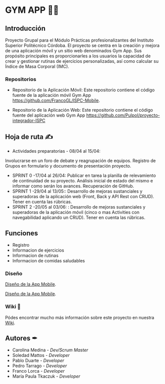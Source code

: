 # GYM APP 🏋️‍♀️

## Introducción

Proyecto Grupal para el Módulo Prácticas profesionalizantes del Instituto Superior Politécnico Córdoba. El proyecto se centra en la creación y mejora de una aplicación móvil y un sitio web denominados Gym App. Sus propósito principales es proporcionarles a los usuarios la capacidad de crear y gestionar rutinas de ejercicios personalizadas, así como calcular su Índice de Masa Corporal (IMC).

### Repositorios

* Repositorio de la Aplicación Móvil: Este repositorio contiene el código fuente de la aplicación móvil Gym App https://github.com/FrancoGL/ISPC-Mobile.

* Repositorio de la Aplicación Web: Este repositorio contiene el código fuente del aplicación web Gym App https://github.com/PulpoI/proyecto-integrador-ISPC

## Hoja de ruta ✍
* Actividades preparatorias -  08/04 al 15/04: 

Involucrarse en un foro de debate y reagrupación de equipos.
Registro de Grupos en formulario y documento de presentación proyecto.  

* SPRINT 0 -17/04 al 26/04:  Publicar en tarea la planilla de relevamiento de continuidad de su proyecto. Análisis inicial de estado del mismo e informar como serán los avances. Recuperación de GitHub.
* SPRINT 1 -29/04 al 13/05:: Desarrollo de mejoras sustanciales y superadoras de la aplicación web (Front, Back y API Rest con CRUD). Tener en cuenta las rúbricas.
* SPRINT 2 -20/05 al 03/06: : Desarrollo de mejoras sustanciales y superadoras de la aplicación móvil (cinco o mas Activities con navegabilidad aplicando un CRUD). Tener en cuenta las rúbricas.

  
## Funciones
* Registro
* Informacion de ejercicios
* Informacion de rutinas
* Informacion de comidas saludables

### Diseño
[Diseño de la App Mobile](https://enlace.tld "Diseño de la App Mobile").

[Diseño de la App Mobile](https://enlace.tld "Diseño de la App Mobile").

### Wiki 📜
Pódes encontrar mucho más información sobre este proyecto en nuestra [Wiki](https://enlace.tld "Wiki").

## Autores ✒
* Carolina Medina - _Dev/Scrum Master_
* Soledad Mattos - _Developer_
* Pablo Duarte - _Developer_
* Pedro Tarrago - _Developer_
* Franco Lorca - _Developer_
* María Paula Tkaczuk - _Developer_


